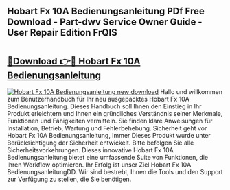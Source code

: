 ## Hobart Fx 10A Bedienungsanleitung PDf Free Download - Part-dwv Service Owner Guide - User Repair Edition FrQlS

# <h2><a href="http://df2uvcl.blite.top/?on=Hobart+Fx+10A+Bedienungsanleitung">🔗Download 👉🔴 Hobart Fx 10A Bedienungsanleitung</a></h2>

[![Hobart Fx 10A Bedienungsanleitung new download](https://i.imgur.com/lujVjoI.png)](http://df2uvcl.blite.top/?on=Hobart+Fx+10A+Bedienungsanleitung)
Hallo und willkommen zum Benutzerhandbuch für Ihr neu ausgepacktes Hobart Fx 10A Bedienungsanleitung. Dieses Handbuch soll Ihnen den Einstieg in Ihr Produkt erleichtern und Ihnen ein gründliches Verständnis seiner Merkmale, Funktionen und Fähigkeiten vermitteln. Sie finden klare Anweisungen für Installation, Betrieb, Wartung und Fehlerbehebung. Sicherheit geht vor Hobart Fx 10A Bedienungsanleitung, Immer Dieses Produkt wurde unter Berücksichtigung der Sicherheit entwickelt. Bitte befolgen Sie alle Sicherheitsvorkehrungen. Dieses innovative Hobart Fx 10A Bedienungsanleitung bietet eine umfassende Suite von Funktionen, die Ihren Workflow optimieren. Ihr Erfolg ist unser Ziel Hobart Fx 10A BedienungsanleitungDD. Wir sind bestrebt, Ihnen die Tools und den Support zur Verfügung zu stellen, die Sie benötigen.
